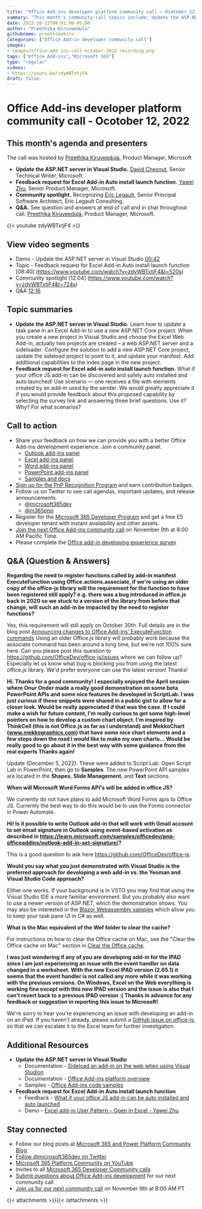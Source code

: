```yaml
---
title: "Office Add-ins developer platform community call – Ocotober 12, 2022"
summary: "This month's community call topics include: Update the ASP.NET server in Visual Studio (update a task pane in an Excel add-in updating the sideloader project to point to an updated ASP.NET Core project) – David Chesnut (Microsoft) and Feedback request for Excel add-in auto install launch function (thoughts on making your office JS add-in discoverable and safely auto install and launch it) - Yawei Zhu (Microsoft),  Community spotlight – shines on Eric Legault (Eric Legault Consulting), and Q&A at end of call and in chat throughout call."
date: 2022-10-12T08:01:00-05:00
author: "Preethika Kiruveedula"
githubname: preethikakiru
categories: ["Office Add-in developer community call"]
images:
- images/office-add-ins-call-october-2022-recording.png
tags: ["Office Add-ins","Microsoft 365"]
type: "regular"
videos:
- https://youtu.be/zdyWBTxtjF4
draft: false
---
```


# Office Add-ins developer platform community call - Ocotober 12, 2022

## This month's agenda and presenters

The call was hosted by [Preethika Kiruveedula](www.linkedin.com/in/preethika-kiruveedula-529b7a148), Product Manager, Microsoft
* **Update the ASP.NET server in Visual Studio.** [David Chesnut](https://twitter.com/davidchesnut), Senior Technical Writer, Microsoft.
* **Feedback request for Excel Add-in Auto install launch function.** [Yawei Zhu](https://www.linkedin.com/in/yaweizhu-henson/), Senior Product Manager, Microsoft.
* **Community spotlight.** Recognizing [Eric Legault](https://twitter.com/elegault), Senior Principal Software Architect, Eric Legault Consulting.
* **Q&A.** See question and answers at end of call and in chat throughout call. [Preethika Kiruveedula](www.linkedin.com/in/preethika-kiruveedula-529b7a14), Product Manager, Microsoft.

{{< youtube zdyWBTxtjF4 >}}

## View video segments

* Demo - Update the ASP.NET server in Visual Studio [00:42](https://youtu.be/zdyWBTxtjF4)
* Topic - Feedback request for Excel Add-in Auto install launch function [08:40] (https://www.youtube.com/watch?v=zdyWBTxtjF4&t=520s)
* Community spotlight [12:04] (https://www.youtube.com/watch?v=zdyWBTxtjF4&t=724s)
* Q&A [12:16](htthttps://www.youtube.com/watch?v=zdyWBTxtjF4&t=736s)

## Topic summaries

* **Update the ASP.NET server in Visual Studio.** Learn how to update a task pane in an Excel Add-in to use a new ASP.NET Core project. When you create a new project in Visual Studio and choose the Excel Web Add-in, actually two projects are created – a web ASP.NET server and a sideloader.  Configure the solution to add a new ASP.NET Core project, update the sideload project to point to it, and update your manifest.  Add additional capabilities to the index page in the new project.
* **Feedback request for Excel add-in auto install launch function.** What if your office JS add-in can be discovered and safely auto installed and auto launched! Use scenario &mdash; one receives a file with elements created by an add-in used by the sender. We would greatly appreciate it if you would provide feedback about this proposed capability by selecting the survey link and answering three brief questions. Use it? Why? For what scenarios?

## Call to action
* Share your feedback on how we can provide you with a better Office Add-ins development experience. Join a community panel.
    * [Outlook add-ins panel](https://ux.microsoft.com/Panel/OutlookAddinDeveloper)
    * [Excel add-ins panel](https://ux.microsoft.com/Panel/ExcelAddinDeveloper)
    * [Word add-ins panel](https://ux.microsoft.com/Panel/WordAddinDeveloper)
    * [PowerPoint add-ins panel](https://ux.microsoft.com/Panel/PowerPointAddinDeveloper)
    * [Samples and docs](https://ux.microsoft.com/Panel/OfficeAddinImproveSamplesDocs)
* [Sign up for the PnP Recognition Program](https://pnp.github.io/recognitionprogram/) and earn contribution badges.
* Follow us on Twitter to see call agendas, important updates, and release announcements.
    * [@microsoft365dev](https://twitter.com/microsoft365dev)
    * [@m365pnp](https://twitter.com/m365pnp)
* Register for the [Microsoft 365 Developer Program](https://aka.ms/m365/devprogram) and get a free E5 developer tenant with instant availability and other assets.
* [Join the next Office Add-ins community call](https://aka.ms/officeaddinscommunitycall) on November 9th at 8:00 AM Pacific Time.
* Please complete the [Office add-in developing experience survey](https://forms.office.com/r/wmzCgccbPa)

## Q&A (Question & Answers)
**Regarding the need to register functions called by add-in manifest ExecuteFunction using Office.actions.associate, if we're using an older copy of the office-js library will the requirement for the function to have been registered still apply? e.g. there was a bug introduced in office.js back in 2020 so we stuck to a version of the library from before that change, will such an add-in be impacted by the need to register functions?**

Yes, this requirement will still apply on October 30th. Full details are in the blog post [Announcing changes to Office Add-ins’ ExecuteFunction commands](https://devblogs.microsoft.com/microsoft365dev/announcing-changes-to-office-add-ins-executefunction-commands/) Using an older Office.js library will probably work because the associate command has been around a long time, but we're not 100% sure here. Can you please post this question to https://github.com/OfficeDev/office-js/issues where we can follow up? Especially let us know what bug is blocking you from using the latest office.js library. We'd prefer everyone can use the latest version! Thanks!

**Hi. Thanks for a good community! I especially enjoyed the April session where Onur Onder made a really good demonstration on some beta PowerPoint APIs and some nice features he developed in ScriptLab. I was just curious if these snippets were shared in a public gist to allow for a closer look. Would be really appreciated if that was the case. If I could make a wish for future content, I'm really curious to get some high-level pointers on how to develop a custom chart object. I'm inspired by ThinkCell (this is not Office.js as far as I understand) and MekkoChart (www.mekkographics.com) that have some nice chart elements and a few steps down the road I would like to make my own charts... Would be really good to go about it in the best way with some guidance from the real experts Thanks again!**

Update (December 5, 2022): These were added to Script Lab. Open Script Lab in PowerPoint, then go to **Samples**. The new PowerPoint API samples are located in the **Shapes**, **Slide Management**, and **Text** sections.

**When will Microsoft Word Forms API's will be added in office JS?**

We currently do not have plans to add Microsoft Word Forms apis to Office JS. Currently the best way to do this would be to use the Forms connector in Power Automate.

**Hi! Is it possible to write Outlook add-in that will work with Gmail account to set email signature in Outlook using event-based activation as described in https://learn.microsoft.com/samples/officedev/pnp-officeaddins/outlook-add-in-set-signature/?**

This is a good question to ask here https://github.com/OfficeDev/office-js.

**Would you say what you just demonstrated with Visual Studio is the preferred approach for developing a web add-in vs. the Yeoman and Visual Studio Code approach?**

Either one works. If your background is in VSTO you may find that using the Visual Studio IDE a more familiar environment. But you probably also want to use a newer version of ASP.NET, which the demonstration shows. You may also be interested in the [Blazor Webassembly samples](https://github.com/OfficeDev/Office-Add-in-samples/tree/main/Samples/blazor-add-in) which allow you to keep your task pane UI in C# as well.

**What is the Mac equivalent of the Wef folder to clear the cache?**

For instructions on how to clear the Office cache on Mac, see the "Clear the Office cache on Mac" section in [Clear the Office cache](https://learn.microsoft.com/office/dev/add-ins/testing/clear-cache#clear-the-office-cache-on-mac).

**I was just wondering if any of you are developing add-in for the IPAD since I am just experiencing an issue with the event handler on data changed in a worksheet. With the new Excel IPAD version (2.65.1) it seems that the event handler is not called any more while it was working with the previous versions. On Windows, Excel on the Web everything is working fine except with this new IPAD version and the issue is also that I can't revert back to a previous IPAD version :( Thanks in advance for any feedback or suggestion in reporting this issue to Microsoft!**

We're sorry to hear you're experiencing an issue with developing an add-in on an iPad. If you haven't already, please submit a [GitHub issue on office-js](https://github.com/OfficeDev/office-js/issues), so that we can escalate it to the Excel team for further investigation.


## Additional Resources

* **Update the ASP.NET server in Visual Studio**
    * Documentation - [Sideload an add-in on the web when using Visual Studion](https://learn.microsoft.com/office/dev/add-ins/testing/sideload-office-add-ins-for-testing#sideload-an-add-in-on-the-web-when-using-visual-studio)
    * Documentation - [Office Add-ins platform overview](https://learn.microsoft.com/office/dev/add-ins/overview/office-add-ins)
    * Samples - [Office Add-ins code samples](https://github.com/OfficeDev/Office-Add-in-samples)
* **Feedback request for Excel Add-in Auto install launch function**
    * Feedback - [What if your office JS add-in can be auto installed and auto launched](https://forms.office.com/Pages/ResponsePage.aspx?id=v4j5cvGGr0GRqy180BHbRxFri8-AP1RMhGrt_lYwo8BUMTcwNzBSU1dWM0paRE5HSTg1UkE4N1dMMS4u&wdLOR=c0D8EB527-F375-4499-8FE2-DA3B5029A060)
    * Demo - [Excel add-in User Pattern – Open in Excel - Yawei Zhu](https://www.youtube.com/watch?v=0OKULxfib44&feature=youtu.be)


## Stay connected

* Follow our blog posts at [Microsoft 365 and Power Platform Community Blog](https://aka.ms/m365pnp/blog)
* [Follow @microsoft365dev on Twitter](https://twitter.com/microsoft365dev)
* [Microsoft 365 Platform Community on YouTube](https://aka.ms/m365/videos)
* Invites to all [Microsoft 365 Developer Community calls](https://aka.ms/M365DevCalls)
* [Submit questions about Office Add-ins development](https://aka.ms/officeaddinsform) for our next community call
* [Join us for our next community call](https://aka.ms/officeaddinscommunitycall) on November 9th at 8:00 AM PT

{{< attachments >}}{{< /attachments >}}
